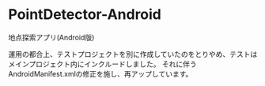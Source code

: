 PointDetector-Android
=====================

地点探索アプリ(Android版)

運用の都合上、テストプロジェクトを別に作成していたのをとりやめ、テストはメインプロジェクト内にインクルードしました。
それに伴うAndroidManifest.xmlの修正を施し、再アップしています。
